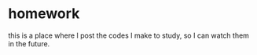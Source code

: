 # homework
this is a place where I post the codes I make to study, so I can watch them in the future.
